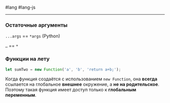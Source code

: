 #lang #lang-js

---
### Остаточные аргументы

`...args` == `*args` (Python)

`…` == `*`

### Функции на лету

```javascript
let sumTwo = new Function('a', 'b', 'return a+b;');
```

Когда функция создаётся с использованием `new Function`, она **всегда** ссылается на глобальное **внешнее** окружение, а **не на родительское**. Поэтому такая функция имеет доступ только к **глобальным переменным**.
